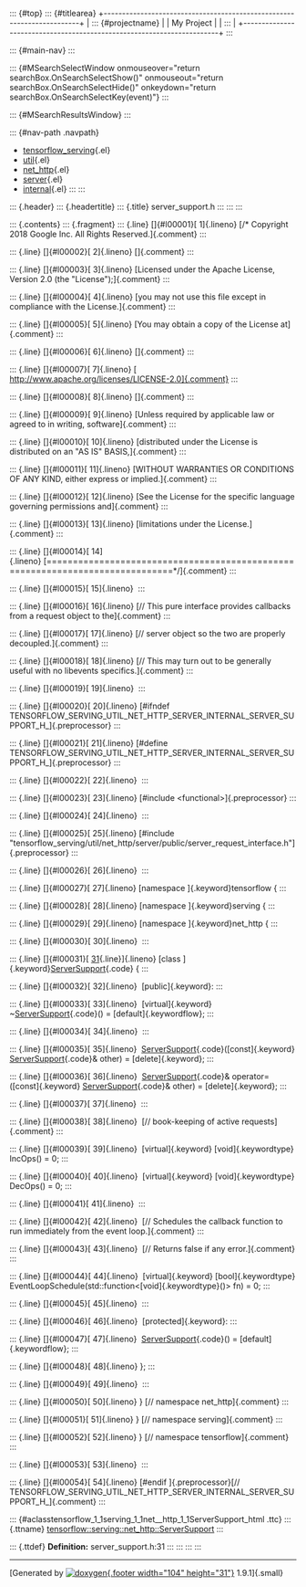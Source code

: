 ::: {#top}
::: {#titlearea}
+-----------------------------------------------------------------------+
| ::: {#projectname}                                                    |
| My Project                                                            |
| :::                                                                   |
+-----------------------------------------------------------------------+
:::

::: {#main-nav}
:::

::: {#MSearchSelectWindow onmouseover="return searchBox.OnSearchSelectShow()" onmouseout="return searchBox.OnSearchSelectHide()" onkeydown="return searchBox.OnSearchSelectKey(event)"}
:::

::: {#MSearchResultsWindow}
:::

::: {#nav-path .navpath}
-   [tensorflow\_serving](dir_bbc8937306723ff096d79d77f4a73363.html){.el}
-   [util](dir_1303efdc8de326749a332c6a57186055.html){.el}
-   [net\_http](dir_3615685a5307a228eaa5ec677f0aeb77.html){.el}
-   [server](dir_8888e4e61b8af1df5068a6bf52638e77.html){.el}
-   [internal](dir_7ca4e85f5b3c9affb60e28a6024c2ea6.html){.el}
:::
:::

::: {.header}
::: {.headertitle}
::: {.title}
server\_support.h
:::
:::
:::

::: {.contents}
::: {.fragment}
::: {.line}
[]{#l00001}[ 1]{.lineno} [/\* Copyright 2018 Google Inc. All Rights
Reserved.]{.comment}
:::

::: {.line}
[]{#l00002}[ 2]{.lineno} []{.comment}
:::

::: {.line}
[]{#l00003}[ 3]{.lineno} [Licensed under the Apache License, Version 2.0
(the \"License\");]{.comment}
:::

::: {.line}
[]{#l00004}[ 4]{.lineno} [you may not use this file except in compliance
with the License.]{.comment}
:::

::: {.line}
[]{#l00005}[ 5]{.lineno} [You may obtain a copy of the License
at]{.comment}
:::

::: {.line}
[]{#l00006}[ 6]{.lineno} []{.comment}
:::

::: {.line}
[]{#l00007}[ 7]{.lineno} [
http://www.apache.org/licenses/LICENSE-2.0]{.comment}
:::

::: {.line}
[]{#l00008}[ 8]{.lineno} []{.comment}
:::

::: {.line}
[]{#l00009}[ 9]{.lineno} [Unless required by applicable law or agreed to
in writing, software]{.comment}
:::

::: {.line}
[]{#l00010}[ 10]{.lineno} [distributed under the License is distributed
on an \"AS IS\" BASIS,]{.comment}
:::

::: {.line}
[]{#l00011}[ 11]{.lineno} [WITHOUT WARRANTIES OR CONDITIONS OF ANY KIND,
either express or implied.]{.comment}
:::

::: {.line}
[]{#l00012}[ 12]{.lineno} [See the License for the specific language
governing permissions and]{.comment}
:::

::: {.line}
[]{#l00013}[ 13]{.lineno} [limitations under the License.]{.comment}
:::

::: {.line}
[]{#l00014}[
14]{.lineno} [==============================================================================\*/]{.comment}
:::

::: {.line}
[]{#l00015}[ 15]{.lineno} 
:::

::: {.line}
[]{#l00016}[ 16]{.lineno} [// This pure interface provides callbacks
from a request object to the]{.comment}
:::

::: {.line}
[]{#l00017}[ 17]{.lineno} [// server object so the two are properly
decoupled.]{.comment}
:::

::: {.line}
[]{#l00018}[ 18]{.lineno} [// This may turn out to be generally useful
with no libevents specifics.]{.comment}
:::

::: {.line}
[]{#l00019}[ 19]{.lineno} 
:::

::: {.line}
[]{#l00020}[ 20]{.lineno} [\#ifndef
TENSORFLOW\_SERVING\_UTIL\_NET\_HTTP\_SERVER\_INTERNAL\_SERVER\_SUPPORT\_H\_]{.preprocessor}
:::

::: {.line}
[]{#l00021}[ 21]{.lineno} [\#define
TENSORFLOW\_SERVING\_UTIL\_NET\_HTTP\_SERVER\_INTERNAL\_SERVER\_SUPPORT\_H\_]{.preprocessor}
:::

::: {.line}
[]{#l00022}[ 22]{.lineno} 
:::

::: {.line}
[]{#l00023}[ 23]{.lineno} [\#include \<functional\>]{.preprocessor}
:::

::: {.line}
[]{#l00024}[ 24]{.lineno} 
:::

::: {.line}
[]{#l00025}[ 25]{.lineno} [\#include
\"tensorflow\_serving/util/net\_http/server/public/server\_request\_interface.h\"]{.preprocessor}
:::

::: {.line}
[]{#l00026}[ 26]{.lineno} 
:::

::: {.line}
[]{#l00027}[ 27]{.lineno} [namespace ]{.keyword}tensorflow {
:::

::: {.line}
[]{#l00028}[ 28]{.lineno} [namespace ]{.keyword}serving {
:::

::: {.line}
[]{#l00029}[ 29]{.lineno} [namespace ]{.keyword}net\_http {
:::

::: {.line}
[]{#l00030}[ 30]{.lineno} 
:::

::: {.line}
[]{#l00031}[
[31](classtensorflow_1_1serving_1_1net__http_1_1ServerSupport.html){.line}]{.lineno} [class
]{.keyword}[ServerSupport](classtensorflow_1_1serving_1_1net__http_1_1ServerSupport.html){.code}
{
:::

::: {.line}
[]{#l00032}[ 32]{.lineno}  [public]{.keyword}:
:::

::: {.line}
[]{#l00033}[ 33]{.lineno}  [virtual]{.keyword}
\~[ServerSupport](classtensorflow_1_1serving_1_1net__http_1_1ServerSupport.html){.code}()
= [default]{.keywordflow};
:::

::: {.line}
[]{#l00034}[ 34]{.lineno} 
:::

::: {.line}
[]{#l00035}[ 35]{.lineno} 
[ServerSupport](classtensorflow_1_1serving_1_1net__http_1_1ServerSupport.html){.code}([const]{.keyword}
[ServerSupport](classtensorflow_1_1serving_1_1net__http_1_1ServerSupport.html){.code}&
other) = [delete]{.keyword};
:::

::: {.line}
[]{#l00036}[ 36]{.lineno} 
[ServerSupport](classtensorflow_1_1serving_1_1net__http_1_1ServerSupport.html){.code}&
operator=([const]{.keyword}
[ServerSupport](classtensorflow_1_1serving_1_1net__http_1_1ServerSupport.html){.code}&
other) = [delete]{.keyword};
:::

::: {.line}
[]{#l00037}[ 37]{.lineno} 
:::

::: {.line}
[]{#l00038}[ 38]{.lineno}  [// book-keeping of active
requests]{.comment}
:::

::: {.line}
[]{#l00039}[ 39]{.lineno}  [virtual]{.keyword} [void]{.keywordtype}
IncOps() = 0;
:::

::: {.line}
[]{#l00040}[ 40]{.lineno}  [virtual]{.keyword} [void]{.keywordtype}
DecOps() = 0;
:::

::: {.line}
[]{#l00041}[ 41]{.lineno} 
:::

::: {.line}
[]{#l00042}[ 42]{.lineno}  [// Schedules the callback function to run
immediately from the event loop.]{.comment}
:::

::: {.line}
[]{#l00043}[ 43]{.lineno}  [// Returns false if any error.]{.comment}
:::

::: {.line}
[]{#l00044}[ 44]{.lineno}  [virtual]{.keyword} [bool]{.keywordtype}
EventLoopSchedule(std::function\<[void]{.keywordtype}()\> fn) = 0;
:::

::: {.line}
[]{#l00045}[ 45]{.lineno} 
:::

::: {.line}
[]{#l00046}[ 46]{.lineno}  [protected]{.keyword}:
:::

::: {.line}
[]{#l00047}[ 47]{.lineno} 
[ServerSupport](classtensorflow_1_1serving_1_1net__http_1_1ServerSupport.html){.code}()
= [default]{.keywordflow};
:::

::: {.line}
[]{#l00048}[ 48]{.lineno} };
:::

::: {.line}
[]{#l00049}[ 49]{.lineno} 
:::

::: {.line}
[]{#l00050}[ 50]{.lineno} } [// namespace net\_http]{.comment}
:::

::: {.line}
[]{#l00051}[ 51]{.lineno} } [// namespace serving]{.comment}
:::

::: {.line}
[]{#l00052}[ 52]{.lineno} } [// namespace tensorflow]{.comment}
:::

::: {.line}
[]{#l00053}[ 53]{.lineno} 
:::

::: {.line}
[]{#l00054}[ 54]{.lineno} [\#endif ]{.preprocessor}[//
TENSORFLOW\_SERVING\_UTIL\_NET\_HTTP\_SERVER\_INTERNAL\_SERVER\_SUPPORT\_H\_]{.comment}
:::

::: {#aclasstensorflow_1_1serving_1_1net__http_1_1ServerSupport_html .ttc}
::: {.ttname}
[tensorflow::serving::net\_http::ServerSupport](classtensorflow_1_1serving_1_1net__http_1_1ServerSupport.html)
:::

::: {.ttdef}
**Definition:** server\_support.h:31
:::
:::
:::
:::

------------------------------------------------------------------------

[Generated by [![doxygen](doxygen.svg){.footer width="104"
height="31"}](https://www.doxygen.org/index.html) 1.9.1]{.small}
